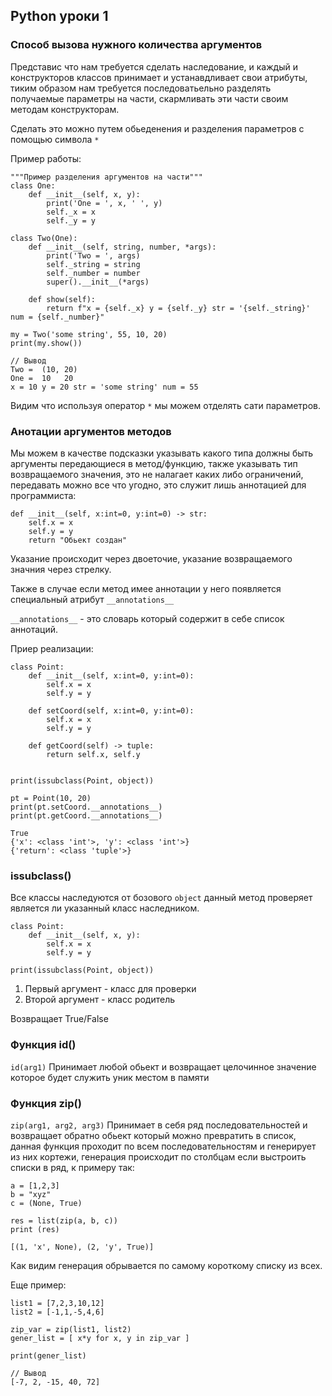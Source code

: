 ## Python уроки 1

### Способ вызова нужного количества аргументов 
Представис что нам требуется сделать наследование, и каждый и 
конструкторов классов принимает и устанавдливает свои атрибуты,
тиким образом нам требуется последоватьельно разделять получаемые
параметры на части, скармливать эти части своим методам конструкторам.

Сделать это можно путем обьеденения и разделения параметров с 
помощью символа `*`

Пример работы:

    """Пример разделения аргументов на части"""
    class One:
        def __init__(self, x, y):
            print('One = ', x, ' ', y)
            self._x = x
            self._y = y

    class Two(One):
        def __init__(self, string, number, *args):
            print('Two = ', args)
            self._string = string
            self._number = number
            super().__init__(*args)

        def show(self):
            return f"x = {self._x} y = {self._y} str = '{self._string}' num = {self._number}"

    my = Two('some string', 55, 10, 20)
    print(my.show())

    // Вывод
    Two =  (10, 20)
    One =  10   20
    x = 10 y = 20 str = 'some string' num = 55

Видим что используя оператор `*` мы можем отделять сати параметров.

### Анотации аргументов методов
Мы можем в качестве подсказки указывать какого типа должны быть
аргументы передающиеся в метод/функцию, также указывать тип возвращаемого
значения, это не налагает каких либо ограничений, передавать можно все что 
угодно, это служит лишь аннотацией для программиста:

    def __init__(self, x:int=0, y:int=0) -> str:
        self.x = x
        self.y = y
        return "Обьект создан" 

Указание происходит через двоеточие, указание возвращаемого значния 
через стрелку.

Также в случае если метод имее аннотации у него появляется специальный 
атрибут `__annotations__`

`__annotations__` - это словарь который содержит в себе список аннотаций.

Приер реализации:

    class Point:
        def __init__(self, x:int=0, y:int=0):
            self.x = x
            self.y = y

        def setCoord(self, x:int=0, y:int=0):
            self.x = x
            self.y = y

        def getCoord(self) -> tuple:
            return self.x, self.y


    print(issubclass(Point, object))

    pt = Point(10, 20)
    print(pt.setCoord.__annotations__)
    print(pt.getCoord.__annotations__)

    True
    {'x': <class 'int'>, 'y': <class 'int'>}
    {'return': <class 'tuple'>}


### issubclass()
Все классы наследуются от бозового `object` данный метод проверяет
является ли указанный класс наследником.

    class Point:
        def __init__(self, x, y):
            self.x = x
            self.y = y

    print(issubclass(Point, object))

1) Первый аргумент - класс для проверки
2) Второй аргумент - класс родитель

Возвращает True/False

### Функция id()
`id(arg1)` Принимает любой обьект и возвращает целочинное значение
которое будет служить уник местом в памяти

### Функция zip()
`zip(arg1, arg2, arg3)`  Принимает в себя ряд последовательностей
и возвращает обратно обьект который можно превратить в список,
данная функция проходит по всем последовательностям и генерирует
из них кортежи, генерация происходит по столбцам если выстроить 
списки в ряд, к примеру так:

    a = [1,2,3]
    b = "xyz"
    c = (None, True)
     
    res = list(zip(a, b, c))
    print (res)
     
    [(1, 'x', None), (2, 'y', True)]

Как видим генерация обрывается по самому короткому списку из всех.

Еще пример:

    list1 = [7,2,3,10,12]
    list2 = [-1,1,-5,4,6]

    zip_var = zip(list1, list2)
    gener_list = [ x*y for x, y in zip_var ]

    print(gener_list)

    // Вывод
    [-7, 2, -15, 40, 72]





